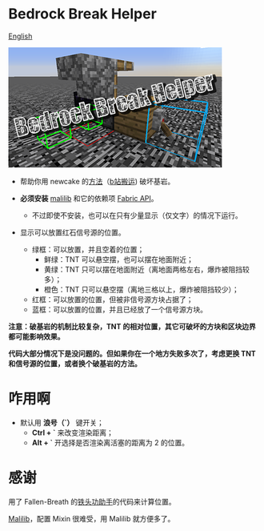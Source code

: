 # Bedrock Break Helper

[English](./README.md)

![img](./imgs/cover@0.5x.png)

* 帮助你用 newcake 的[方法](https://youtu.be/Tu4C3QNBdRY)（[b站搬运](http://acg.tv/av34865175)) 破坏基岩。
* **必须安装** [malilib](https://www.curseforge.com/minecraft/mc-mods/malilib) 和它的依赖项 [Fabric API](https://www.curseforge.com/minecraft/mc-mods/fabric-api)。
    - 不过即使不安装，也可以在只有少量显示（仅文字）的情况下运行。
    
    
* 显示可以放置红石信号源的位置。
    - 绿框：可以放置，并且空着的位置；
        - 鲜绿：TNT 可以悬空摆，也可以摆在地面附近；
        - 黄绿：TNT 只可以摆在地面附近（离地面两格左右，爆炸被阻挡较多）；
        - 橙色：TNT 只可以悬空摆（离地三格以上，爆炸被阻挡较少）；
    - 红框：可以放置的位置，但被非信号源方块占据了；
    - 蓝框：可以放置的位置，并且已经放了一个信号源方块。
  
    
**注意：破基岩的机制比较复杂，TNT 的相对位置，其它可破坏的方块和区块边界都可能影响效果。**

**代码大部分情况下是没问题的。但如果你在一个地方失败多次了，考虑更换 TNT 和信号源的位置，或者换个破基岩的方法。**

# 咋用啊
* 默认用 **浪号（`）** 键开关；
    - **Ctrl + \`** 来改变渲染距离；
    - **Alt + \`** 开选择是否渲染离活塞的距离为 2 的位置。

# 感谢
用了 Fallen-Breath 的[铁头功助手](https://github.com/Fallen-Breath/IronHeadHelper)的代码来计算位置。

[Malilib](https://github.com/maruohon/malilib/tree/rift_1.13.2/)，配置 Mixin 很难受，用 Malilib 就方便多了。
